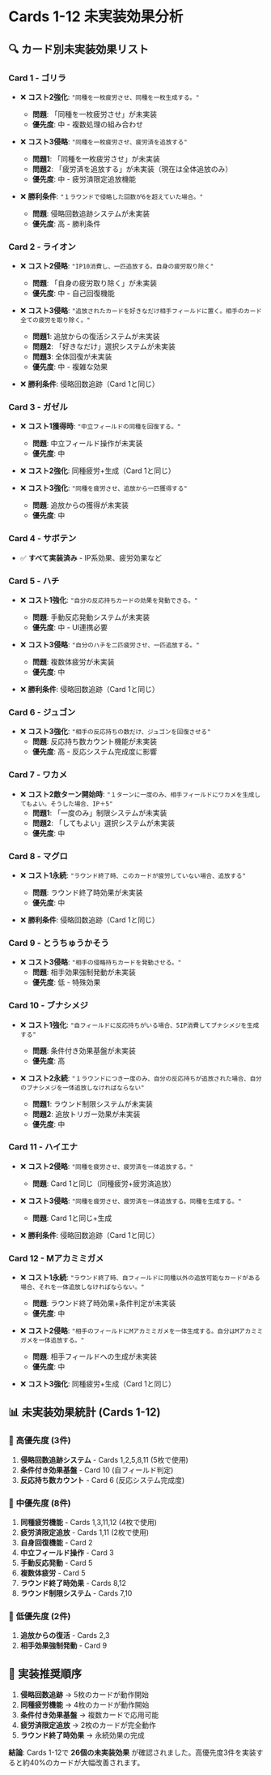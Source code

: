 # Cards 1-12 未実装効果分析

## 🔍 **カード別未実装効果リスト**

### **Card 1 - ゴリラ**
- ❌ **コスト2強化**: `"同種を一枚疲労させ、同種を一枚生成する。"`
  - **問題**: 「同種を一枚疲労させ」が未実装
  - **優先度**: 中 - 複数処理の組み合わせ
  
- ❌ **コスト3侵略**: `"同種を一枚疲労させ、疲労済を追放する"`
  - **問題1**: 「同種を一枚疲労させ」が未実装  
  - **問題2**: 「疲労済を追放する」が未実装（現在は全体追放のみ）
  - **優先度**: 中 - 疲労済限定追放機能

- ❌ **勝利条件**: `"１ラウンドで侵略した回数が6を超えていた場合。"`
  - **問題**: 侵略回数追跡システムが未実装
  - **優先度**: 高 - 勝利条件

### **Card 2 - ライオン**
- ❌ **コスト2侵略**: `"IP10消費し、一匹追放する。自身の疲労取り除く"`
  - **問題**: 「自身の疲労取り除く」が未実装
  - **優先度**: 中 - 自己回復機能

- ❌ **コスト3侵略**: `"追放されたカードを好きなだけ相手フィールドに置く。相手のカード全ての疲労を取り除く。"`
  - **問題1**: 追放からの復活システムが未実装
  - **問題2**: 「好きなだけ」選択システムが未実装
  - **問題3**: 全体回復が未実装
  - **優先度**: 中 - 複雑な効果

- ❌ **勝利条件**: 侵略回数追跡（Card 1と同じ）

### **Card 3 - ガゼル**
- ❌ **コスト1獲得時**: `"中立フィールドの同種を回復する。"`
  - **問題**: 中立フィールド操作が未実装
  - **優先度**: 中

- ❌ **コスト2強化**: 同種疲労+生成（Card 1と同じ）

- ❌ **コスト3強化**: `"同種を疲労させ、追放から一匹獲得する"`
  - **問題**: 追放からの獲得が未実装
  - **優先度**: 中

### **Card 4 - サボテン**
- ✅ **すべて実装済み** - IP系効果、疲労効果など

### **Card 5 - ハチ**
- ❌ **コスト1強化**: `"自分の反応持ちカードの効果を発動できる。"`
  - **問題**: 手動反応発動システムが未実装
  - **優先度**: 中 - UI連携必要

- ❌ **コスト3侵略**: `"自分のハチを二匹疲労させ、一匹追放する。"`
  - **問題**: 複数体疲労が未実装
  - **優先度**: 中

- ❌ **勝利条件**: 侵略回数追跡（Card 1と同じ）

### **Card 6 - ジュゴン**
- ❌ **コスト3強化**: `"相手の反応持ちの数だけ、ジュゴンを回復させる"`
  - **問題**: 反応持ち数カウント機能が未実装
  - **優先度**: 高 - 反応システム完成度に影響

### **Card 7 - ワカメ**
- ❌ **コスト2敵ターン開始時**: `"１ターンに一度のみ、相手フィールドにワカメを生成してもよい。そうした場合、IP＋5"`
  - **問題1**: 「一度のみ」制限システムが未実装
  - **問題2**: 「してもよい」選択システムが未実装
  - **優先度**: 中

### **Card 8 - マグロ**
- ❌ **コスト1永続**: `"ラウンド終了時、このカードが疲労していない場合、追放する"`
  - **問題**: ラウンド終了時効果が未実装
  - **優先度**: 中

- ❌ **勝利条件**: 侵略回数追跡（Card 1と同じ）

### **Card 9 - とうちゅうかそう**
- ❌ **コスト3侵略**: `"相手の侵略持ちカードを発動させる。"`
  - **問題**: 相手効果強制発動が未実装
  - **優先度**: 低 - 特殊効果

### **Card 10 - ブナシメジ**
- ❌ **コスト1強化**: `"自フィールドに反応持ちがいる場合、5IP消費してブナシメジを生成する"`
  - **問題**: 条件付き効果基盤が未実装
  - **優先度**: 高

- ❌ **コスト2永続**: `"１ラウンドにつき一度のみ、自分の反応持ちが追放された場合、自分のブナシメジを一体追放しなければならない"`
  - **問題1**: ラウンド制限システムが未実装
  - **問題2**: 追放トリガー効果が未実装
  - **優先度**: 中

### **Card 11 - ハイエナ**
- ❌ **コスト2侵略**: `"同種を疲労させ、疲労済を一体追放する。"`
  - **問題**: Card 1と同じ（同種疲労+疲労済追放）

- ❌ **コスト3侵略**: `"同種を疲労させ、疲労済を一体追放する。同種を生成する。"`
  - **問題**: Card 1と同じ+生成

- ❌ **勝利条件**: 侵略回数追跡（Card 1と同じ）

### **Card 12 - Mアカミミガメ**
- ❌ **コスト1永続**: `"ラウンド終了時、自フィールドに同種以外の追放可能なカードがある場合、それを一体追放しなければならない。"`
  - **問題**: ラウンド終了時効果+条件判定が未実装
  - **優先度**: 中

- ❌ **コスト2侵略**: `"相手のフィールドにMアカミミガメを一体生成する。自分はMアカミミガメを一体追放する。"`
  - **問題**: 相手フィールドへの生成が未実装
  - **優先度**: 中

- ❌ **コスト3強化**: 同種疲労+生成（Card 1と同じ）

## 📊 **未実装効果統計 (Cards 1-12)**

### 🚨 **高優先度** (3件)
1. **侵略回数追跡システム** - Cards 1,2,5,8,11 (5枚で使用)
2. **条件付き効果基盤** - Card 10 (自フィールド判定)
3. **反応持ち数カウント** - Card 6 (反応システム完成度)

### 🔶 **中優先度** (8件)
1. **同種疲労機能** - Cards 1,3,11,12 (4枚で使用)
2. **疲労済限定追放** - Cards 1,11 (2枚で使用)
3. **自身回復機能** - Card 2
4. **中立フィールド操作** - Card 3
5. **手動反応発動** - Card 5
6. **複数体疲労** - Card 5
7. **ラウンド終了時効果** - Cards 8,12
8. **ラウンド制限システム** - Cards 7,10

### 🔷 **低優先度** (2件)
1. **追放からの復活** - Cards 2,3
2. **相手効果強制発動** - Card 9

## 🎯 **実装推奨順序**

1. **侵略回数追跡** → 5枚のカードが動作開始
2. **同種疲労機能** → 4枚のカードが動作開始
3. **条件付き効果基盤** → 複数カードで応用可能
4. **疲労済限定追放** → 2枚のカードが完全動作
5. **ラウンド終了時効果** → 永続効果の完成

**結論**: Cards 1-12で **26個の未実装効果** が確認されました。高優先度3件を実装すると約40%のカードが大幅改善されます。
